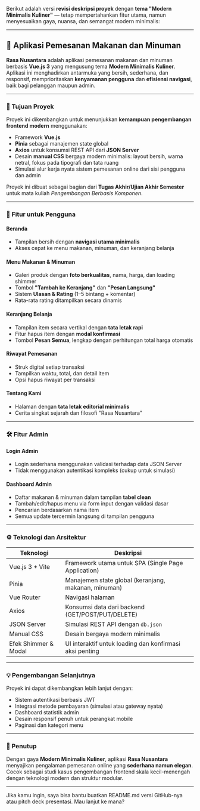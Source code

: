 Berikut adalah versi **revisi deskripsi proyek** dengan **tema "Modern Minimalis Kuliner"** — tetap mempertahankan fitur utama, namun menyesuaikan gaya, nuansa, dan semangat modern minimalis:

---

## 🍴 Aplikasi Pemesanan Makanan dan Minuman

**Rasa Nusantara** adalah aplikasi pemesanan makanan dan minuman berbasis **Vue.js 3** yang mengusung tema **Modern Minimalis Kuliner**. Aplikasi ini menghadirkan antarmuka yang bersih, sederhana, dan responsif, memprioritaskan **kenyamanan pengguna** dan **efisiensi navigasi**, baik bagi pelanggan maupun admin.

---

### 🎯 Tujuan Proyek

Proyek ini dikembangkan untuk menunjukkan **kemampuan pengembangan frontend modern** menggunakan:

* Framework **Vue.js**
* **Pinia** sebagai manajemen state global
* **Axios** untuk konsumsi REST API dari **JSON Server**
* Desain **manual CSS** bergaya modern minimalis: layout bersih, warna netral, fokus pada tipografi dan tata ruang
* Simulasi alur kerja nyata sistem pemesanan online dari sisi pengguna dan admin

Proyek ini dibuat sebagai bagian dari **Tugas Akhir/Ujian Akhir Semester** untuk mata kuliah *Pengembangan Berbasis Komponen*.

---

### 👤 Fitur untuk Pengguna

#### Beranda

* Tampilan bersih dengan **navigasi utama minimalis**
* Akses cepat ke menu makanan, minuman, dan keranjang belanja

#### Menu Makanan & Minuman

* Galeri produk dengan **foto berkualitas**, nama, harga, dan loading shimmer
* Tombol **"Tambah ke Keranjang"** dan **"Pesan Langsung"**
* Sistem **Ulasan & Rating** (1–5 bintang + komentar)
* Rata-rata rating ditampilkan secara dinamis

#### Keranjang Belanja

* Tampilan item secara vertikal dengan **tata letak rapi**
* Fitur hapus item dengan **modal konfirmasi**
* Tombol **Pesan Semua**, lengkap dengan perhitungan total harga otomatis

#### Riwayat Pemesanan

* Struk digital setiap transaksi
* Tampilkan waktu, total, dan detail item
* Opsi hapus riwayat per transaksi

#### Tentang Kami

* Halaman dengan **tata letak editorial minimalis**
* Cerita singkat sejarah dan filosofi "Rasa Nusantara"

---

### 🛠️ Fitur Admin

#### Login Admin

* Login sederhana menggunakan validasi terhadap data JSON Server
* Tidak menggunakan autentikasi kompleks (cukup untuk simulasi)

#### Dashboard Admin

* Daftar makanan & minuman dalam tampilan **tabel clean**
* Tambah/edit/hapus menu via form input dengan validasi dasar
* Pencarian berdasarkan nama item
* Semua update tercermin langsung di tampilan pengguna

---

### ⚙️ Teknologi dan Arsitektur

| Teknologi            | Deskripsi                                               |
| -------------------- | ------------------------------------------------------- |
| Vue.js 3 + Vite      | Framework utama untuk SPA (Single Page Application)     |
| Pinia                | Manajemen state global (keranjang, makanan, minuman)    |
| Vue Router           | Navigasi halaman                                        |
| Axios                | Konsumsi data dari backend (GET/POST/PUT/DELETE)        |
| JSON Server          | Simulasi REST API dengan `db.json`                      |
| Manual CSS           | Desain bergaya modern minimalis                         |
| Efek Shimmer & Modal | UI interaktif untuk loading dan konfirmasi aksi penting |

---

### 💡 Pengembangan Selanjutnya

Proyek ini dapat dikembangkan lebih lanjut dengan:

* Sistem autentikasi berbasis JWT
* Integrasi metode pembayaran (simulasi atau gateway nyata)
* Dashboard statistik admin
* Desain responsif penuh untuk perangkat mobile
* Paginasi dan kategori menu

---

### 📌 Penutup

Dengan gaya **Modern Minimalis Kuliner**, aplikasi **Rasa Nusantara** menyajikan pengalaman pemesanan online yang **sederhana namun elegan**. Cocok sebagai studi kasus pengembangan frontend skala kecil-menengah dengan teknologi modern dan struktur modular.

---

Jika kamu ingin, saya bisa bantu buatkan README.md versi GitHub-nya atau pitch deck presentasi. Mau lanjut ke mana?
